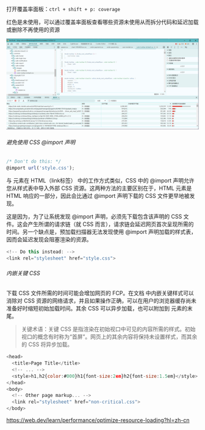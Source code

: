 打开覆盖率面板：```ctrl + shift + p: coverage```

红色是未使用，可以通过覆盖率面板查看哪些资源未使用从而拆分代码和延迟加载或删除不再使用的资源

![coverage](./images/coverage.png)

###### 避免使用 CSS @import 声明

```javascript
/* Don't do this: */
@import url('style.css');
```
与 <link> 元素在 HTML（link标签） 中的工作方式类似，CSS 中的 @import 声明允许您从样式表中导入外部 CSS 资源。这两种方法的主要区别在于，HTML <link> 元素是 HTML 响应的一部分，因此会比通过 @import 声明下载的 CSS 文件更早地被发现。

这是因为，为了让系统发现 @import 声明，必须先下载包含该声明的 CSS 文件。这会产生所谓的请求链（就 CSS 而言），请求链会延迟网页首次呈现所需的时间。另一个缺点是，预加载扫描器无法发现使用 @import 声明加载的样式表，因而会延迟发现会阻塞渲染的资源。

```javascript
<!-- Do this instead: -->
<link rel="stylesheet" href="style.css">
```

###### 内嵌关键 CSS
下载 CSS 文件所需的时间可能会增加网页的 FCP。在文档 <head> 中内嵌关键样式可以消除对 CSS 资源的网络请求，并且如果操作正确，可以在用户的浏览器缓存尚未准备好时缩短初始加载时间。其余 CSS 可以异步加载，也可以附加到 <body> 元素的末尾。

>关键术语：关键 CSS 是指渲染在初始视口中可见的内容所需的样式。初始视口的概念有时称为“首屏”。网页上的其余内容将保持未设置样式，而其余的 CSS 将异步加载。

```javascript
<head>
  <title>Page Title</title>
  <!-- ... -->
  <style>h1,h2{color:#000}h1{font-size:2em}h2{font-size:1.5em}</style>
</head>
<body>
  <!-- Other page markup... -->
  <link rel="stylesheet" href="non-critical.css">
</body>
```










https://web.dev/learn/performance/optimize-resource-loading?hl=zh-cn